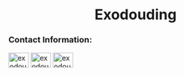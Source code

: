 <h1 align="center">Exodouding</h1>

<h3 align="left">Contact Information:</h3>
<p align="left">
<a href="https://twitter.com/exodouding" target="blank"><img align="center" src="https://raw.githubusercontent.com/rahuldkjain/github-profile-readme-generator/master/src/images/icons/Social/twitter.svg" alt="exodouding" height="30" width="40" /></a>
<a href="https://instagram.com/exodouding" target="blank"><img align="center" src="https://raw.githubusercontent.com/rahuldkjain/github-profile-readme-generator/master/src/images/icons/Social/instagram.svg" alt="exodouding" height="30" width="40" /></a>
<a href="https://www.youtube.com/c/exodouding" target="blank"><img align="center" src="https://raw.githubusercontent.com/rahuldkjain/github-profile-readme-generator/master/src/images/icons/Social/youtube.svg" alt="exodouding" height="30" width="40" /></a>
</p>
